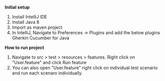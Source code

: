 **Initial setup**

1. Install IntelliJ IDE
2. Install Java 8
3. Import as maven project
4. In IntelliJ, Navigate to Preferences -> Plugins  and add the below plugins
	Gherkin
	Cucumber for Java

   
**How to run project**  
1. Navigate to src > test > resources > features. Right click on "User.feature" and click Run feature
2. You can also open "User.feature" right click on individual test scenario and run each scenaro individually.
